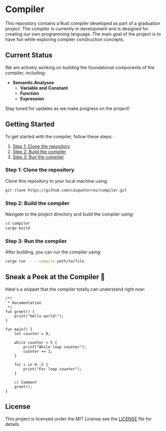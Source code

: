 # Compiler

This repository contains a Rust compiler developed as part of a graduation project. The compiler is currently in development and is designed for creating our own programming language. The main goal of the project is to have fun while exploring compiler construction concepts.

## Current Status

We are actively working on building the foundational components of the compiler, including:

-   **Semantic Analyses**
    -   **Variable and Constant**
    -   **Function**
    -   **Expression**

Stay tuned for updates as we make progress on the project!

## Getting Started

To get started with the compiler, follow these steps:

1. [Step 1: Clone the repository](#step-1-clone-the-repository)
2. [Step 2: Build the compiler](#step-2-build-the-compiler)
3. [Step 3: Run the compiler](#step-3-run-the-compiler)

### Step 1: Clone the repository

Clone this repository to your local machine using:

```bash
git clone https://github.com/caiquetorres/compiler.git
```

### Step 2: Build the compiler

Navigate to the project directory and build the compiler using:

```bash
cd compiler
cargo build
```

### Step 3: Run the compiler

After building, you can run the compiler using:

```bash
cargo run -- --compile path/to/file
```

## Sneak a Peek at the Compiler 🚀

Here's a snippet that the compiler totally can understand right now:

```x
/**
 * Documentation
 */
fun greet() {
    print("Hello world!");
}

fun main() {
    let counter = 0;

    while counter < 5 {
        print("While loop counter");
        counter += 1;
    }

    for i in 0..5 {
        print("For loop counter");
    }

    // Comment
    greet();
}
```

## License

This project is licensed under the MIT License see the [LICENSE](LICENSE) file for details.
